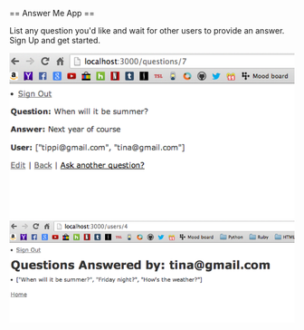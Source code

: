 == Answer Me App ==

List any question you'd like and wait for other users to provide an answer. Sign Up and get started.

![AnswerMe](/public/images/screenshot1.png)
![AnswerMe](/public/images/screenshot2.png)




